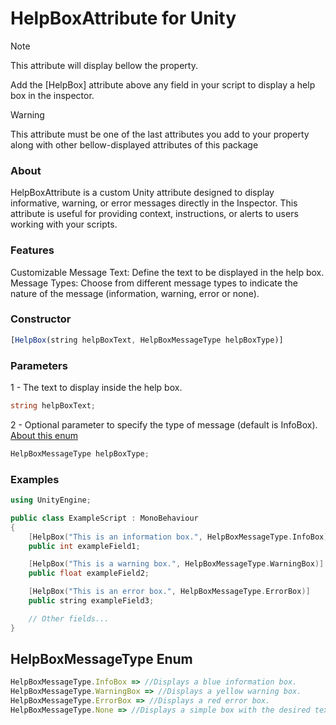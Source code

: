 # HelpBoxAttribute for Unity
> [!NOTE]
> This attribute will display bellow the property.
> 
> Add the [HelpBox] attribute above any field in your script to display a help box in the inspector.

> [!WARNING]
> This attribute must be one of the last attributes you add to your property along with other bellow-displayed attributes of this package

### About
HelpBoxAttribute is a custom Unity attribute designed to display informative, warning, or error messages directly in the Inspector. 
This attribute is useful for providing context, instructions, or alerts to users working with your scripts.

### Features
Customizable Message Text: Define the text to be displayed in the help box.
Message Types: Choose from different message types to indicate the nature of the message (information, warning, error or none).

### Constructor
```javascript
[HelpBox(string helpBoxText, HelpBoxMessageType helpBoxType)]
```
### Parameters
1 - The text to display inside the help box.
```csharp
string helpBoxText;
```
2 - Optional parameter to specify the type of message (default is InfoBox). [About this enum](#helpboxmessagetype-enum)
```javascript
HelpBoxMessageType helpBoxType;
```

### Examples
```cpp
using UnityEngine;

public class ExampleScript : MonoBehaviour
{
    [HelpBox("This is an information box.", HelpBoxMessageType.InfoBox)]
    public int exampleField1;

    [HelpBox("This is a warning box.", HelpBoxMessageType.WarningBox)]
    public float exampleField2;

    [HelpBox("This is an error box.", HelpBoxMessageType.ErrorBox)]
    public string exampleField3;

    // Other fields...
}
```

## HelpBoxMessageType Enum
```javascript
HelpBoxMessageType.InfoBox => //Displays a blue information box.
HelpBoxMessageType.WarningBox => //Displays a yellow warning box.
HelpBoxMessageType.ErrorBox => //Displays a red error box.
HelpBoxMessageType.None => //Displays a simple box with the desired text
```
